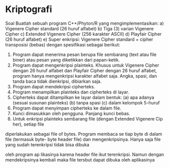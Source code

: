# Kriptografi
Soal
Buatlah sebuah program C++/Phyton/R yang mengimplementasikan:
a) Vigenere Cipher standard (26 huruf alfabet)
b) Tiga (3) varian Vigenere Cipher
c) Extended Vigenere Cipher (256 karakter ASCII)
d) Playfair Cipher (26 huruf alfabet)
e) Super enkripsi: Vigenere Cipher standard + cipher transposisi (bebas) dengan spesifikasi
sebagai berikut:
1. Program dapat menerima pesan berupa file sembarang (text atau file biner) atau pesan yang
diketikkan dari papan-ketik.
2. Program dapat mengenkripsi plainteks. Khusus untuk Vigenere Cipher dengan 26 huruf
alfabet dan Playfair Cipher dengan 26 huruf alfabet, program hanya mengenkripsi karakter
alfabet saja. Angka, spasi, dan tanda baca tidak dienkripsi, dibiarkan saja.
3. Program dapat mendekripsi cipherteks.
4. Program menampilkan plainteks dan cipherteks di layar.
5. Cipherteks dapat ditampilkan ke layar dalam bentuk:
(a) apa adanya (sesuai susunan plainteks)
(b) tanpa spasi
(c) dalam kelompok 5-huruf
6. Program dapat menyimpan cipherteks ke dalam file.
7. Kunci dimasukkan oleh pengguna. Panjang kunci bebas.
8. Untuk enkripsi plainteks sembarang file (dengan Extended Vigenere Cip her), setiap file

diperlakukan sebagai file of bytes. Program membaca se tiap byte di dalam file (termasuk byte-
byte header file) dan mengenkripsinya. Hanya saja file yang sudah terenkripsi tidak bisa dibuka

oleh program ap likasinya karena header file ikut terenkripsi. Namun dengan mendekripsinya
kembali maka file tersbut dapat dibuka oleh aplikasinya
